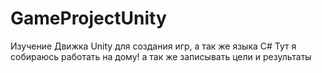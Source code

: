 # GameProjectUnity
Изучение Движка Unity  для создания игр, а так же языка С#
Тут я собираюсь работать на дому! а так же записывать цели и результаты
